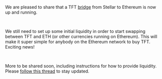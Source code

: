 We are pleased to share that a TFT [bridge](https://bridge.eth.threefold.io/) from Stellar to Ethereum is now up and running.

<br/>

We still need to set up some initial liquidity in order to start swapping between TFT and ETH (or other currencies running on Ethereum). This will make it super simple for anybody on the Ethereum network to buy TFT. Exciting news!

<br/>

More to be shared soon, including instructions for how to provide liquidity. Please [follow this thread](https://forum.threefold.io/t/tft-on-ethereum/3928) to stay updated.